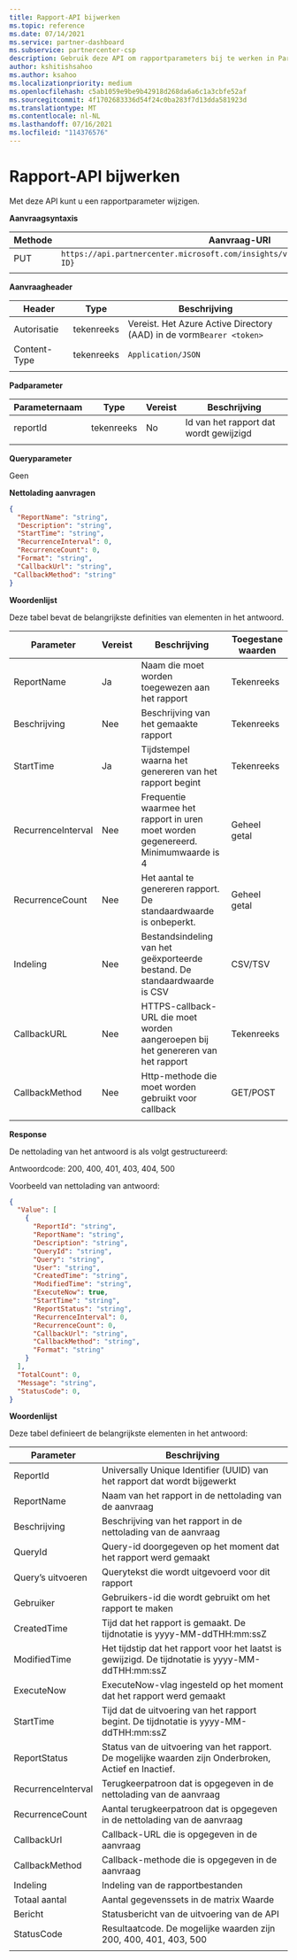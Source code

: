 ```yaml
---
title: Rapport-API bijwerken
ms.topic: reference
ms.date: 07/14/2021
ms.service: partner-dashboard
ms.subservice: partnercenter-csp
description: Gebruik deze API om rapportparameters bij te werken in Partner Center inzichten.
author: kshitishsahoo
ms.author: ksahoo
ms.localizationpriority: medium
ms.openlocfilehash: c5ab1059e9be9b42918d268da6a6c1a3cbfe52af
ms.sourcegitcommit: 4f1702683336d54f24c0ba283f7d13dda581923d
ms.translationtype: MT
ms.contentlocale: nl-NL
ms.lasthandoff: 07/16/2021
ms.locfileid: "114376576"
---
```

# <a name="update-report-api"></a>Rapport-API bijwerken

Met deze API kunt u een rapportparameter wijzigen.

**Aanvraagsyntaxis**

|    Methode    |    Aanvraag-URI    |
|    ----    |    ----    |
|    PUT    |    `https://api.partnercenter.microsoft.com/insights/v1/mpn/ScheduledReport/{Report ID}`    |
|        |        |

**Aanvraagheader**

|    Header    |    Type    |    Beschrijving    |
|    ----    |    ----    |    ----    |
|    Autorisatie    |    tekenreeks    |    Vereist. Het Azure Active Directory (AAD) in de vorm`Bearer <token>`    |
|    Content-Type    |    tekenreeks    |    `Application/JSON`    |
|        |        |        |

**Padparameter**

|    Parameternaam    |    Type    |    Vereist    |    Beschrijving    |
|    ----    |    ----    |    ----    |    ----    |
|    reportId     |    tekenreeks    |    No    |    Id van het rapport dat wordt gewijzigd     |
|        |        |        |        |

**Queryparameter**

Geen

**Nettolading aanvragen**

```json
{ 
  "ReportName": "string", 
  "Description": "string", 
  "StartTime": "string", 
  "RecurrenceInterval": 0, 
  "RecurrenceCount": 0, 
  "Format": "string", 
  "CallbackUrl": "string",
 "CallbackMethod": "string"
}
```

**Woordenlijst**

Deze tabel bevat de belangrijkste definities van elementen in het antwoord.

|    Parameter    |    Vereist    |    Beschrijving    |    Toegestane waarden    |
|    ----    |    ----    |    ----    |    ----    |
|    ReportName     |    Ja     |    Naam die moet worden toegewezen aan het rapport     |    Tekenreeks     |
|    Beschrijving     |    Nee     |    Beschrijving van het gemaakte rapport     |    Tekenreeks     |
|    StartTime     |    Ja    |    Tijdstempel waarna het genereren van het rapport begint     |    Tekenreeks     |
|    RecurrenceInterval     |    Nee     |    Frequentie waarmee het rapport in uren moet worden gegenereerd. Minimumwaarde is 4     |    Geheel getal     |
|    RecurrenceCount     |    Nee     |    Het aantal te genereren rapport. De standaardwaarde is onbeperkt.     |    Geheel getal     |
|    Indeling     |    Nee    |    Bestandsindeling van het geëxporteerde bestand. De standaardwaarde is CSV     |    CSV/TSV     |
|    CallbackURL     |    Nee     |    HTTPS-callback-URL die moet worden aangeroepen bij het genereren van het rapport     |    Tekenreeks     |
|    CallbackMethod    |    Nee    |    Http-methode die moet worden gebruikt voor callback    |    GET/POST    |
|        |        |        |        |


**Response**

De nettolading van het antwoord is als volgt gestructureerd:

Antwoordcode: 200, 400, 401, 403, 404, 500

Voorbeeld van nettolading van antwoord:

```json
{ 
  "Value": [ 
    { 
      "ReportId": "string", 
      "ReportName": "string", 
      "Description": "string", 
      "QueryId": "string", 
      "Query": "string", 
      "User": "string", 
      "CreatedTime": "string", 
      "ModifiedTime": "string", 
      "ExecuteNow": true, 
      "StartTime": "string", 
      "ReportStatus": "string", 
      "RecurrenceInterval": 0, 
      "RecurrenceCount": 0, 
      "CallbackUrl": "string", 
      "CallbackMethod": "string", 
      "Format": "string" 
    } 
  ], 
  "TotalCount": 0, 
  "Message": "string", 
  "StatusCode": 0, 
} 
```

**Woordenlijst**

Deze tabel definieert de belangrijkste elementen in het antwoord:

|    Parameter    |    Beschrijving    |
|    ----    |    ----    |
|    ReportId     |    Universally Unique Identifier (UUID) van het rapport dat wordt bijgewerkt     |
|    ReportName     |    Naam van het rapport in de nettolading van de aanvraag     |
|    Beschrijving     |    Beschrijving van het rapport in de nettolading van de aanvraag     |
|    QueryId     |    Query-id doorgegeven op het moment dat het rapport werd gemaakt     |
|    Query’s uitvoeren     |    Querytekst die wordt uitgevoerd voor dit rapport     |
|    Gebruiker     |    Gebruikers-id die wordt gebruikt om het rapport te maken     |
|    CreatedTime     |    Tijd dat het rapport is gemaakt. De tijdnotatie is yyyy-MM-ddTHH:mm:ssZ     |
|    ModifiedTime     |    Het tijdstip dat het rapport voor het laatst is gewijzigd. De tijdnotatie is yyyy-MM-ddTHH:mm:ssZ     |
|    ExecuteNow     |    ExecuteNow-vlag ingesteld op het moment dat het rapport werd gemaakt    |
|    StartTime     |    Tijd dat de uitvoering van het rapport begint. De tijdnotatie is yyyy-MM-ddTHH:mm:ssZ     |
|    ReportStatus     |    Status van de uitvoering van het rapport. De mogelijke waarden zijn Onderbroken, Actief en Inactief.     |
|    RecurrenceInterval     |    Terugkeerpatroon dat is opgegeven in de nettolading van de aanvraag     |
|    RecurrenceCount     |    Aantal terugkeerpatroon dat is opgegeven in de nettolading van de aanvraag     |
|    CallbackUrl     |    Callback-URL die is opgegeven in de aanvraag     |
|    CallbackMethod    |    Callback-methode die is opgegeven in de aanvraag    |
|    Indeling     |    Indeling van de rapportbestanden     |
|    Totaal aantal     |    Aantal gegevenssets in de matrix Waarde     |
|    Bericht     |    Statusbericht van de uitvoering van de API     |
|    StatusCode     |    Resultaatcode. De mogelijke waarden zijn 200, 400, 401, 403, 500     |
|        |        |